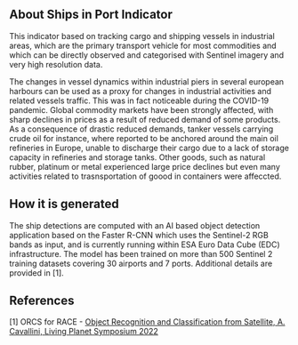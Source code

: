 ## About Ships in Port Indicator
This indicator  based on tracking cargo and shipping vessels in industrial areas, which are the primary transport vehicle for most commodities and which can be directly observed and categorised with Sentinel imagery and very high resolution data. 

The changes in vessel dynamics within industrial piers in several european harbours can be used as a proxy for changes in industrial activities and related vessels traffic. This was in fact noticeable during the COVID-19 pandemic. Global commodity markets have been strongly affected, with sharp declines in prices as a result of reduced demand of some products. As a consequence of drastic reduced demands, tanker vessels carrying crude oil for instance, where reported to be anchored around the main oil refineries in Europe, unable to discharge their cargo due to a lack of storage capacity in refineries and storage tanks. Other goods, such as natural rubber, platinum or metal experienced large price declines but even many activities related to trasnsportation of goood in containers were affeccted.

## How it is generated

The ship detections are computed with an AI based object detection application based on the Faster R-CNN which uses the Sentinel-2 RGB bands as input, and is currently running within ESA Euro Data Cube (EDC) infrastructure. The model has been trained on more than 500 Sentinel 2 training datasets covering 30 airports and 7 ports. Additional details are provided in [1].

## References

[1] ORCS for RACE - [Object Recognition and Classification from Satellite, A. Cavallini, Living Planet Symposium 2022](./eodash-data/stories/demo-mode/egu2023/ORCS_for_RACE_LPS_2022.pdf)

